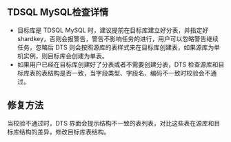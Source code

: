 ## TDSQL MySQL检查详情

- 目标库是 TDSQL MySQL 时，建议提前在目标库建立好分表，并指定好shardkey，否则会报警告，警告不影响任务的进行，用户可以忽略警告继续任务，忽略后 DTS 则会按照源库的表样式来在目标库创建表，如果源库为单机实例，则目标库会创建为单表。
- 如果用户已经在目标库创建好了分表或者不需要创建分表，DTS 检查源库和目标库表的表结构是否一致，当字段类型、字段名、编码不一致时校验会不通过。

## 修复方法

当校验不通过时，DTS 界面会提示结构不一致的表列表，对比这些表在源库和目标库结构的差异，修改目标库表结构。

